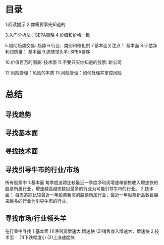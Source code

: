 # 目录
1.阅读提示
2.你需要事先知道的

3.入门分析法：SEPA策略
4.价值和价格一致

5.借助趋势交易: 趋势
6.行业、类别和催化剂
7.基本面关注点： 基本面
8.评估净利润质量： 基本面
9.追随领头羊: SPEA排序

10.价值百万的图表: 技术面
11.不要只买你知道的股票: 新公司

12.风险管理：风险的本质
13.风险管理：如何处理并掌控风险

# 总结
## 寻找趋势
## 寻找基本面
## 寻找技术面
## 寻找引导牛市的行业/市场
所有股票中
1.基本面
  每季度追踪比较最近一季度净利润增速和销售收入增速快的股票所属行业，增速越高越快数目最多的行业为可能引导牛市的行业。
2.技术面：
  每周追踪比较最近一年股票新高的股票所属行业，最近一年股票新高数目越来越多的行业为引导牛市的行业。
## 寻找市场/行业领头羊
在行业中寻找
1.基本面
  (1)净利润增速大,增速快
  (2)销售收入增速大，增速快
2.技术面：
  (1)下跌幅度小
  (2)上涨速度快